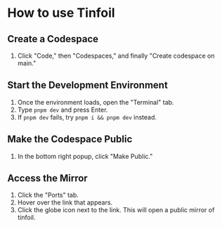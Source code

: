 # How to use Tinfoil
## Create a Codespace

1.  Click "Code," then "Codespaces," and finally "Create codespace on main."

## Start the Development Environment

1.  Once the environment loads, open the "Terminal" tab.
2.  Type `pnpm dev` and press Enter.
3.  If `pnpm dev` fails, try `pnpm i && pnpm dev` instead.

## Make the Codespace Public

1.  In the bottom right popup, click "Make Public."

## Access the Mirror

1.  Click the "Ports" tab.
2.  Hover over the link that appears.
3.  Click the globe icon next to the link. This will open a public mirror of tinfoil.

